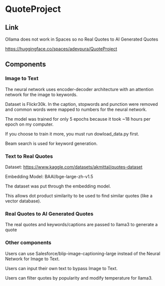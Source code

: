 # QuoteProject

## Link

Ollama does not work in Spaces so no Real Quotes to AI Generated Quotes

https://huggingface.co/spaces/adevpura/QuoteProject

## Components

### Image to Text

The neural network uses encoder-decoder architecture with an attention network for the image to keywords.

Dataset is Flickr30k. In the caption, stopwords and punction were removed and common words were mapped to numbers for the neural network.

The model was trained for only 5 epochs because it took ~18 hours per epoch on my computer.

If you choose to train it more, you must run dowload_data.py first.

Beam search is used for keyword generation.

### Text to Real Quotes

Dataset: https://www.kaggle.com/datasets/akmittal/quotes-dataset

Embedding Model: BAAI/bge-large-zh-v1.5

The dataset was put through the embedding model.

This allows dot product similarity to be used to find similar quotes (like a vector database).

### Real Quotes to AI Generated Quotes

The real quotes and keywords/captions are passed to llama3 to generate a quote

### Other components

Users can use Salesforce/blip-image-captioning-large instead of the Neural Network for Image to Text.

Users can input their own text to bypass Image to Text.

Users can filter quotes by popularity and modify temperature for llama3.

